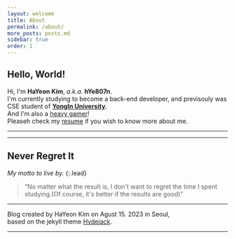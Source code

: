 ```yaml
---
layout: welcome
title: About
permalink: /about/
more_posts: posts.md
sidebar: true
order: 1
---
```


## Hello, World!

Hi, I'm **HaYeon Kim**, *a.k.a.* **hYe807n**.<br>
I'm currently studying to become a back-end developer, and previsouly was CSE student of **[YongIn University]**.<br>
And I'm also a [heavy gamer]!<br>
Pleaseh check my [resume] if you wish to know more about me.

***

<!--posts_list-->

***

## Never Regret It

_My motto to live by._
{:.lead}

> “No matter what the result is, I don't want to regret the time I spent studying.(Of course, it's better if the results are good)”
<!-- 
TODO : CHANGE WORDS
## Re-evaluate your work processes

The lazy man will try to accomplish 2 hours worth of work in 1 hour’s time but sometimes at the expense of the work’s quality.<br>
Think of it as **efficiency = quality/time** taken (referencing speed = distance/over).<br>
If the time taken is reduced, either the job’s quality has to be lowered or the efficiency must be increased. Efficiency really relates to the work process.<br>
So in order to keep the quality the same and reduce the time taken, the work process must be changed.

## Don’t repeat yourself

After evaluating what you do, you may have some ideas of what you want to improve or modify.<br>
Break it down to its core.

## Try a new process

Be open to completely changing the way you work.<br>
You can’t expect to become more productive unless you pay a price at first.

## Refine yourself

By refining yourself I mean going through this work hard to be lazy process in iterations.<br>
Try a new process, if that doesn’t help as much as you hoped, try another process.<br>
The worst thing that could happen is that you don’t find any improvement in your work process and go back to your original process and just work hard.<br>
Did you lose anything?

[original post] -->

***

Blog created by HaYeon Kim on Agust 15. 2023 in Seoul,<br>
based on the jekyll theme [Hydejack].

***

<!--author-->

<!-- Links -->
[YongIn University]: https://www.yongin.ac.kr/
[heavy gamer]: https://steamcommunity.com/id/lazyren
[resume]: /resume/
<!-- [original post]: http://blog.vivekmahbubani.com/2007/03/work-hard-to-be-lazy.html -->
[Hydejack]: https://hydejack.com

